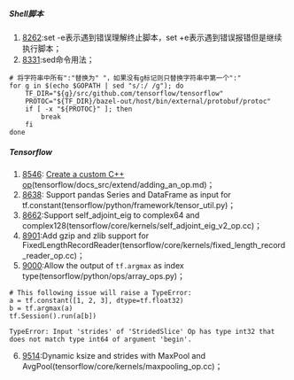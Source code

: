 ##### Shell脚本
1. [8262](https://github.com/tensorflow/tensorflow/pull/8262):set -e表示遇到错误理解终止脚本，set +e表示遇到错误报错但是继续执行脚本；
2. [8331](https://github.com/tensorflow/tensorflow/pull/8331):sed命令用法；
```
# 将字符串中所有":"替换为" "，如果没有g标记则只替换字符串中第一个":"
for g in $(echo $GOPATH | sed "s/:/ /g"); do
	TF_DIR="${g}/src/github.com/tensorflow/tensorflow"
	PROTOC="${TF_DIR}/bazel-out/host/bin/external/protobuf/protoc"
 	if [ -x "${PROTOC}" ]; then
		break
	fi
done
```

##### Tensorflow
1. [8546](https://github.com/tensorflow/tensorflow/pull/8546): [Create a custom C++ op](https://github.com/tensorflow/tensorflow/blob/master/tensorflow/docs_src/extend/adding_an_op.md)(tensorflow/docs_src/extend/adding_an_op.md)；
2. [8638](https://github.com/tensorflow/tensorflow/pull/8638): Support pandas Series and DataFrame as input for tf.constant(tensorflow/python/framework/tensor_util.py)；
3. [8662](https://github.com/tensorflow/tensorflow/pull/8662):Support self_adjoint_eig to complex64 and complex128(tensorflow/core/kernels/self_adjoint_eig_v2_op.cc)；
4. [8901](https://github.com/tensorflow/tensorflow/pull/8901):Add gzip and zlib support for FixedLengthRecordReader(tensorflow/core/kernels/fixed_length_record_reader_op.cc)；
5. [9000](https://github.com/tensorflow/tensorflow/pull/9000):Allow the output of `tf.argmax` as index type(tensorflow/python/ops/array_ops.py)；
```
# This following issue will raise a TypeError:
a = tf.constant([1, 2, 3], dtype=tf.float32)
b = tf.argmax(a)
tf.Session().run(a[b])

TypeError: Input 'strides' of 'StridedSlice' Op has type int32 that does not match type int64 of argument 'begin'.
```
6. [9514](https://github.com/tensorflow/tensorflow/pull/9514):Dynamic ksize and strides with MaxPool and AvgPool(tensorflow/core/kernels/maxpooling_op.cc)；